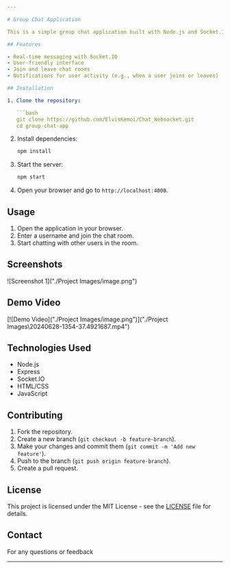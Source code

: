 ```yaml
---

# Group Chat Application

This is a simple group chat application built with Node.js and Socket.IO. It allows users to join a chat room and communicate in real-time.

## Features

- Real-time messaging with Socket.IO
- User-friendly interface
- Join and leave chat rooms
- Notifications for user activity (e.g., when a user joins or leaves)

## Installation

1. Clone the repository:

   ```bash
   git clone https://github.com/ElvisKemoi/Chat_Websocket.git
   cd group-chat-app
   ```

2. Install dependencies:

   ```bash
   npm install
   ```

3. Start the server:

   ```bash
   npm start
   ```

4. Open your browser and go to `http://localhost:4000`.

## Usage

1. Open the application in your browser.
2. Enter a username and join the chat room.
3. Start chatting with other users in the room.

## Screenshots

![Screenshot 1]("./Project Images/image.png")

## Demo Video

[![Demo Video]("./Project Images/image.png")]("./Project Images\20240628-1354-37.4921687.mp4")

## Technologies Used

- Node.js
- Express
- Socket.IO
- HTML/CSS
- JavaScript

## Contributing

1. Fork the repository.
2. Create a new branch (`git checkout -b feature-branch`).
3. Make your changes and commit them (`git commit -m 'Add new feature'`).
4. Push to the branch (`git push origin feature-branch`).
5. Create a pull request.

## License

This project is licensed under the MIT License - see the [LICENSE](LICENSE) file for details.

## Contact

For any questions or feedback

---
```

